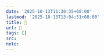 ```yaml
---
date: '2025-10-13T11:30:35+08:00'
lastmod: '2025-10-13T13:04:51+08:00'
title: 󰦘
url: 󰦘
tags: []
src:
note:
---
```

